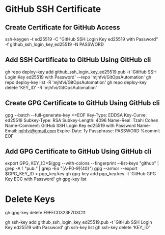 # GitHub SSH Certificate

## Create Certificate for GitHub Access

ssh-keygen -t ed25519 -C "GitHub SSH Login Key ed25519 with Password" -f github_ssh_login_key_ed25519 -N PASSWORD

## Add SSH Certificate to GitHub Using GitHub cli

gh repo deploy-key add github_ssh_login_key_ed25519.pub -t 'GitHub SSH Login Key ed25519 with Password' --repo 'mjhfvi/GitOpsAutomation'
gh repo deploy-key list -R 'mjhfvi/GitOpsAutomation'
gh repo deploy-key delete 'KEY_ID' -R 'mjhfvi/GitOpsAutomation'

## Create GPG Certificate to GitHub Using GitHub cli

gpg --batch --full-generate-key <<EOF
Key-Type: EDDSA
Key-Curve: ed25519
Subkey-Type: RSA
Subkey-Length: 4096
Name-Real: Tzahi Cohen
Name-Comment: GitHub SSH Login Key ed25519 with Password
Name-Email: mjhfvi@gmail.com
Expire-Date: 1y
Passphrase: PASSWORD
%commit
EOF

## Add GPG Certificate to GitHub Using GitHub cli

export GPG_KEY_ID=$(gpg --with-colons --fingerprint --list-keys "github" | grep -A 1 "pub:" | grep -Eo "[A-F0-9]{40}")
gpg --armor --export $GPG_KEY_ID > pgp_key.key
gh gpg-key add pgp_key.key -t 'GitHub GPG Key ECC with Password'
gh gpg-key list

# Delete Keys

gh gpg-key delete E9FECD323F7D3C11

gh ssh-key add github_ssh_login_key_ed25519.pub -t 'GitHub SSH Login Key ed25519 with Password'
gh ssh-key list
gh ssh-key delete 'KEY_ID'
